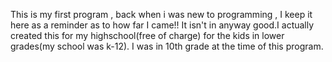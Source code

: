 This is my first program , back when i was new to programming , I keep it here as a reminder as to how far I came!! It isn't in anyway good.I actually created this for my highschool(free of charge) for the kids in lower grades(my school was k-12). I was in 10th grade at the time of this program.
